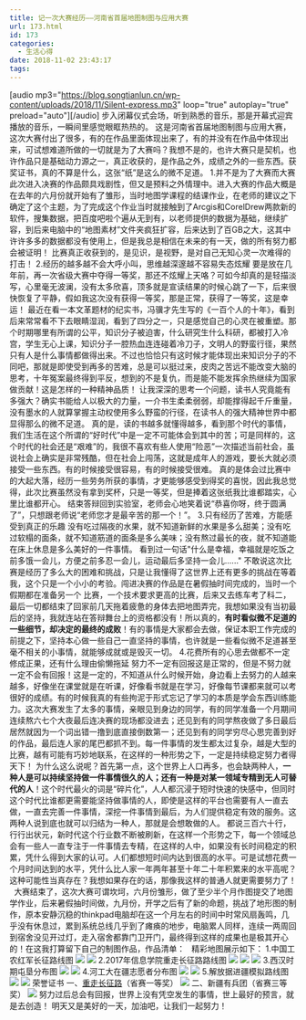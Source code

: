 ```yaml
---
title: 记一次大赛经历——河南省首届地图制图与应用大赛
url: 173.html
id: 173
categories:
  - 生活心得
date: 2018-11-02 23:43:17
tags:
---
```


\[audio mp3="https://blog.songtianlun.cn/wp-content/uploads/2018/11/Silent-express.mp3" loop="true" autoplay="true" preload="auto"\]\[/audio\] 步入闭幕仪式会场，听到熟悉的音乐，那是开幕式迎宾播放的音乐，一瞬间里感觉眼眶热热的。 这是河南省首届地图制图与应用大赛，这次大赛付出了很多，有的在作品里面体现出来了，有的并没有在作品中体现出来，可试想难道所做的一切就是为了大赛吗？我想不是的，也许大赛只是契机，也许作品只是基础动力源之一，真正收获的，是作品之外，成绩之外的一些东西。获奖证书，真的不算是什么，这张“纸”是这么的微不足道。 1.并不是为了大赛而大赛 此次进入决赛的作品颇具戏剧性，但又是预料之外情理中。进入大赛的作品大概是在去年的六月份就开始有了雏形，当时地图学课程的结课作业，在老师的建议之下确定了这个主题，为了完成这个作业当时就接触到了Arcgis和CorelDrew两款新的软件，搜集数据，把百度吧啦个遍从无到有，以老师提供的数据为基础，继续扩容，到后来电脑中的“地图素材”文件夹疯狂扩容，后来达到了百GB之大，这其中许许多多的数据都没有使用上，但是我总是相信在未来的有一天，做的所有努力都会被证明！ 比赛真正收获到的，是见识，是视野，是对自己无知心灵一次难得的打击！ 2.经历的越多越不会大呼小叫，思维越深邃越不容易失态炫耀 要是放在几年前，再一次省级大赛中夺得一等奖，那还不炫耀上天咯？可如今却真的是轻描淡写，心里毫无波澜，没有太多欣喜，顶多就是宣读结果的时候心跳了一下，后来很快恢复了平静，假如我这次没有获得一等奖，那是正常，获得了一等奖，这是幸运！ 最近在看一本文革题材的纪实书，冯骥才先生写的《一百个人的十年》，看到后来常常看不下去眼睛湿润，看到了四分之一，只是感觉自己的心灵在被重塑。那个时期哪里有所谓的公平，知识分子被迫害，什么研究生什么科研，都被打入冷宫，学生无心上课，知识分子一腔热血连连碰着冷刀子，文明人的野蛮行径，果然只有人是什么事情都做得出来。不过也恰恰只有这时候才能体现出来知识分子的不同吧，那就是即使受到再多的苦难，总是可以挺过来，皮肉之苦远不能改变大脑的思考，十年冤案最终得到平反，想到的不是复仇，而是能不能发挥余热继续为国家做贡献！这是怎样的一种精神品质！ 让我深深的思考一个问题，读书人究竟能有多强大？确实书能给人以极大的力量，一介书生柔柔弱弱，却能撑得起千斤重量，没有墨水的人就算掌握主动权使用多么野蛮的行径，在读书人的强大精神世界中都显得那么的微不足道。 真的是，读的书越多就懂得越多，看到那个时代的事情，我们生活在这个所谓的“好时代”中是一定不可能体会到其中的苦；可是同样的，这个时代的社会还是“艰难”的，我很不喜欢有些人使用“险恶”一次描述当前社会，虽说社会上确实是非常残酷，但在社会上闯荡，这就是成年人的游戏，要长大就必须接受一些东西。有的时候接受很容易，有的时候接受很难。 真的是体会过比赛中的大起大落，经历一些劳务所获的事情，才更能够感受到得奖的喜悦，因此我总觉得，此次比赛虽然没有拿到奖杯，只是一等奖，但是捧着这张纸我比谁都踏实，心里比谁都开心。 结束答辩回到实验室，老师会心地笑着说“恭喜你呀，终于圆满了”，只想跟老师说“老师您才是最辛苦的那一个！”。 3.只有经历了苦难，方能感受到真正的乐趣 没有吃过隔夜的水果，就不知道新鲜的水果是多么甜美；没有吃过软榻的面条，就不知道筋道的面条是多么美味；没有熬过最长的夜，就不知道能在床上休息是多么美好的一件事情。 看到过一句话"什么是幸福，幸福就是吃饭之前多饿一会儿，方便之前多忍一会儿，运动最后多坚持一会儿......" 不敢说这次比赛是经历了多么大的困难和挑战，只是让我懂得了这世界上还有更多的挑战在等着我，这个只是一个小小的考验。闯进决赛的作品是在暑假抽时间完成的，当时一个假期都在准备另一个 比赛，一个技术要求更高的比赛，后来又去练车考了科二，最后一切都结束了回家前几天拖着疲惫的身体去把地图弄完，我想如果没有当初最后的坚持，我就连站在答辩舞台上的资格都没有！所以真的，**有时看似微不足道的一些细节，却决定的最终的成败**！有的事情是大家都会去做，保证本职工作完成的前提之下，坚持本心做一些自己一直坚持的事情，也许就是一些看似微不足道甚至毫不相关的小事情，就能够成就或是毁灭一切。 4.花费所有的心思去做都不一定修成正果，还有什么理由偷懒拖延 努力不一定有回报这是正常的，但是不努力就一定不会有回报！这是一定的，不知道从什么时候开始，身边看上去努力的人越来越多，好像坐在课堂就是在听课，好像看书就是在学习，好像每节课都来就可以考很好的成绩。有的时候我真的有些拘泥于形式忘记了学习的本质是学会东西训练能力。这次大赛发生了太多的事情，亲眼见到身边的同学，有的同学准备一个月期间连续熬六七个大夜最后连决赛的现场都没进去；还见到有的同学熬夜做了多日最后居然就因为一个词出错一撸到底直接倒数第一；还见到有的同学穷尽心思完善到好的作品，最后连人家的尾巴都抓不到。每一件事情的发生都太过复杂，越是大型的比赛，越有可能有巧妙地联系，在这样的一种形势之下，一定是持续稳定努力者得天下！ 为什么这么说呢？首先第一点，这个世界上人口再多，也会缺两种人，**一种人是可以持续坚持做一件事情很久的人；还有一种是对某一领域专精到无人可替代的人**！这个时代最火的词是“碎片化”，人人都沉浸于短时快速的快感中，但同时这个时代比谁都更需要能坚持做事情的人，即使是这样的平台也需要有人一直去做，一直去完善一件事情，深挖一件事情到最后，为人们提供稳定有效的服务。这两种人说到底也就可以归结为一种人，那就是会想敢做的人。 都说三百六十行，行行出状元，新时代这个行业数不断被刷新，在这样一个形势之下，每一个领域总会有一些人一直专注于一件事情去专精，在这样的人中，如果没有长时间稳定的积累，凭什么得到大家的认可。人们都想短时间内达到很高的水平。可是试想花费一个月时间达到的水平，凭什么比人家一年两年甚至十年二十年积累来的水平高呢？这种可能性当真存在？我想如果存在的话，那像我这样的普通人就更需要努力了！   大赛结束了，这次大赛可谓坎坷，六月份雏形，做了至少半个月作图提交了地图学作业，后来暑假抽时间做，九月份，开学之后有了新的命题，挑战了地形图的制作，原本安静沉稳的thinkpad电脑却在这一个月左右的时间中时常风扇轰鸣，几乎没有休息过，累到系统总线几乎到了瘫痪的地步，电脑累人同样，连续一两周回到宿舍没见开过灯，走入宿舍都靠门卫开门，最终得到这样的成果也是极其开心的！在这我打算留下自己的制图作品，作品清单：   精彩地图展示如下： 1.中国工农红军长征路线图 [![](https://mymap.nos-eastchina1.126.net/%E4%B8%AD%E5%9B%BD%E5%B7%A5%E5%86%9C%E7%BA%A2%E5%86%9B%E9%95%BF%E5%BE%81%E8%B7%AF%E7%BA%BF%E5%9B%BE.jpg)](https://mymap.nos-eastchina1.126.net/%E4%B8%AD%E5%9B%BD%E5%B7%A5%E5%86%9C%E7%BA%A2%E5%86%9B%E9%95%BF%E5%BE%81%E8%B7%AF%E7%BA%BF%E5%9B%BE.jpg) [![](http://songtianlun.cn/wp-content/uploads/2018/11/中国工农红军长征路线图-1024x724.jpg)](http://songtianlun.cn/wp-content/uploads/2018/11/中国工农红军长征路线图.jpg) 2.2017年信息学院重走长征路路线图 [![](https://mymap.nos-eastchina1.126.net/2017%E4%BF%A1%E6%81%AF%E5%AD%A6%E9%99%A2%E9%87%8D%E8%B5%B0%E9%95%BF%E5%BE%81%E8%B7%AF%E8%B7%AF%E7%BA%BF-2.0.jpg)](https://mymap.nos-eastchina1.126.net/2017%E4%BF%A1%E6%81%AF%E5%AD%A6%E9%99%A2%E9%87%8D%E8%B5%B0%E9%95%BF%E5%BE%81%E8%B7%AF%E8%B7%AF%E7%BA%BF-2.0.jpg) [![](https://songtianlun.cn/wp-content/uploads/2018/11/2017信息学院重走长征路路线.png)](https://songtianlun.cn/wp-content/uploads/2018/11/2017信息学院重走长征路路线.png) [![](https://songtianlun.cn/wp-content/uploads/2018/11/2017信息学院重走长征路路线-2.0.png)](https://songtianlun.cn/wp-content/uploads/2018/11/2017信息学院重走长征路路线-2.0.png) 3.西汉时期屯垦分布图 [![](https://mymap.nos-eastchina1.126.net/%E8%A5%BF%E6%B1%89%E6%97%B6%E6%9C%9F%E5%B1%AF%E5%9E%A6%E5%9F%8E%E5%B8%82%E5%88%86%E5%B8%83%E5%9B%BE.png)](https://mymap.nos-eastchina1.126.net/%E8%A5%BF%E6%B1%89%E6%97%B6%E6%9C%9F%E5%B1%AF%E5%9E%A6%E5%9F%8E%E5%B8%82%E5%88%86%E5%B8%83%E5%9B%BE.png) [![](http://songtianlun.cn/wp-content/uploads/2018/11/西汉时期屯垦城市分布图-1024x724.png)](http://songtianlun.cn/wp-content/uploads/2018/11/西汉时期屯垦城市分布图.png) 4.河工大在疆志愿者分布图 [![](https://mymap.nos-eastchina1.126.net/%E6%B2%B3%E5%B7%A5%E5%A4%A7%E5%9C%A8%E7%96%86%E5%BF%97%E6%84%BF%E8%80%85%E5%88%86%E5%B8%83%E5%9B%BE.png)](https://mymap.nos-eastchina1.126.net/%E6%B2%B3%E5%B7%A5%E5%A4%A7%E5%9C%A8%E7%96%86%E5%BF%97%E6%84%BF%E8%80%85%E5%88%86%E5%B8%83%E5%9B%BE.png) [![](http://songtianlun.cn/wp-content/uploads/2018/11/河工大在疆志愿者分布图-1024x724.png)](http://songtianlun.cn/wp-content/uploads/2018/11/河工大在疆志愿者分布图.png) 5.解放据进疆模拟路线图 [![](https://mymap.nos-eastchina1.126.net/%E8%A7%A3%E6%94%BE%E5%86%9B%E8%BF%9B%E7%96%86.png)](https://mymap.nos-eastchina1.126.net/%E8%A7%A3%E6%94%BE%E5%86%9B%E8%BF%9B%E7%96%86.png) [![](http://songtianlun.cn/wp-content/uploads/2018/11/解放军进疆-1024x724.png)](http://songtianlun.cn/wp-content/uploads/2018/11/解放军进疆.png) 荣誉证书 一、[重走长征路](http://62.234.103.165:8090/iserver/services/map-XinXiXueYuanWuNianZhongZouChangZhengLu/rest/maps)（省赛一等奖） [![](https://photography.nos-eastchina1.126.net/%E8%8D%A3%E8%AA%89%E8%AF%81%E4%B9%A6/2018%E5%88%B6%E5%9B%BE%E5%A4%A7%E8%B5%9B%E4%B8%80%E7%AD%89%E5%A5%96-%E8%A3%81%E5%89%AA.jpg)](https://photography.nos-eastchina1.126.net/%E8%8D%A3%E8%AA%89%E8%AF%81%E4%B9%A6/2018%E5%88%B6%E5%9B%BE%E5%A4%A7%E8%B5%9B%E4%B8%80%E7%AD%89%E5%A5%96-%E8%A3%81%E5%89%AA.jpg) 二、新疆有兵团（省赛三等奖） [![](https://photography.nos-eastchina1.126.net/%E8%8D%A3%E8%AA%89%E8%AF%81%E4%B9%A6/2018%E5%88%B6%E5%9B%BE%E5%A4%A7%E8%B5%9B%E4%B8%89%E7%AD%89%E5%A5%96-%E8%A3%81%E5%89%AA.jpg)](https://photography.nos-eastchina1.126.net/%E8%8D%A3%E8%AA%89%E8%AF%81%E4%B9%A6/2018%E5%88%B6%E5%9B%BE%E5%A4%A7%E8%B5%9B%E4%B8%89%E7%AD%89%E5%A5%96-%E8%A3%81%E5%89%AA.jpg) 努力过后总会有回报，世界上没有凭空发生的事情，世上最好的预言，就是去创造！ 明天又是美好的一天，加油吧，让我们一起努力！